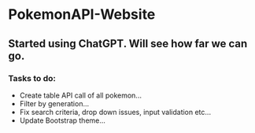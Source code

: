# PokemonAPI-Website

## Started using ChatGPT. Will see how far we can go.

### Tasks to do:
- Create table API call of all pokemon...
- Filter by generation...
- Fix search criteria, drop down issues, input validation etc...
- Update Bootstrap theme...
